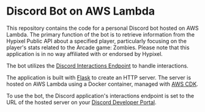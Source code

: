 # Discord Bot on AWS Lambda

This repository contains the code for a personal Discord bot hosted on AWS Lambda. The primary function of the bot is to retrieve information from the Hypixel Public API about a specified player, particularly focusing on the player's stats related to the Arcade game: Zombies. Please note that this application is in no way affiliated with or endorsed by Hypixel.

The bot utilizes the [Discord Interactions Endpoint](https://discord.com/developers/docs/interactions/application-commands) to handle interactions.

The application is built with [Flask](https://flask.palletsprojects.com/) to create an HTTP server. The server is hosted on AWS Lambda using a Docker container, managed with [AWS CDK](https://aws.amazon.com/cdk/).

To use the bot, the Discord application's interactions endpoint is set to the URL of the hosted server on your [Discord Developer Portal](https://discord.com/developers/applications).